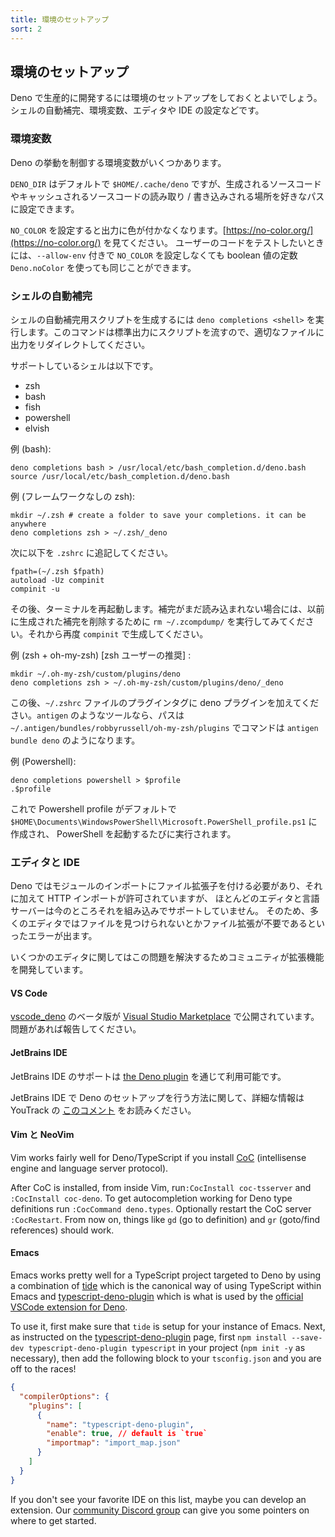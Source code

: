 ```yaml
---
title: 環境のセットアップ
sort: 2
---
```

<!-- L1..1
## Set up your environment
-->

## 環境のセットアップ

<!-- L3..5
To productively get going with Deno you should set up your environment. This
means setting up shell autocomplete, environmental variables and your editor or
IDE of choice.
-->

Deno で生産的に開発するには環境のセットアップをしておくとよいでしょう。シェルの自動補完、環境変数、エディタや IDE の設定などです。

<!-- L7..7
### Environmental variables
-->

### 環境変数

<!-- L9..9
There are several env vars that control how Deno behaves:
-->

Deno の挙動を制御する環境変数がいくつかあります。

<!-- L11..12
`DENO_DIR` defaults to `$HOME/.cache/deno` but can be set to any path to control
where generated and cached source code is written and read to.
-->

`DENO_DIR` はデフォルトで `$HOME/.cache/deno` ですが、生成されるソースコードやキャッシュされるソースコードの読み取り / 書き込みされる場所を好きなパスに設定できます。

<!-- L14..16
`NO_COLOR` will turn off color output if set. See https://no-color.org/. User
code can test if `NO_COLOR` was set without having `--allow-env` by using the
boolean constant `Deno.noColor`.
-->

`NO_COLOR` を設定すると出力に色が付かなくなります。[https://no-color.org/](https://no-color.org/) を見てください。
ユーザーのコードをテストしたいときには、`--allow-env` 付きで `NO_COLOR` を設定しなくても boolean 値の定数 `Deno.noColor` を使っても同じことができます。

<!-- L18..18
### Shell autocomplete
-->

### シェルの自動補完

<!-- L20..22
You can generate completion script for your shell using the
`deno completions <shell>` command. The command outputs to stdout so you should
redirect it to an appropriate file.
-->

シェルの自動補完用スクリプトを生成するには `deno completions <shell>` を実行します。このコマンドは標準出力にスクリプトを流すので、適切なファイルに出力をリダイレクトしてください。

<!-- L24..24
The supported shells are:
-->

サポートしているシェルは以下です。

<!-- L26..30
- zsh
- bash
- fish
- powershell
- elvish
-->

- zsh
- bash
- fish
- powershell
- elvish

<!-- L32..32
Example (bash):
-->

例 (bash):

<!-- L34..37
```shell
deno completions bash > /usr/local/etc/bash_completion.d/deno.bash
source /usr/local/etc/bash_completion.d/deno.bash
```
-->

```shell
deno completions bash > /usr/local/etc/bash_completion.d/deno.bash
source /usr/local/etc/bash_completion.d/deno.bash
```

<!-- L39..39
Example (zsh without framework):
-->

例 (フレームワークなしの zsh):

<!-- L41..44
```shell
mkdir ~/.zsh # create a folder to save your completions. it can be anywhere
deno completions zsh > ~/.zsh/_deno
```
-->

```shell
mkdir ~/.zsh # create a folder to save your completions. it can be anywhere
deno completions zsh > ~/.zsh/_deno
```

<!-- L46..46
then add this to your `.zshrc`
-->

次に以下を `.zshrc` に追記してください。

<!-- L48..52
```shell
fpath=(~/.zsh $fpath)
autoload -Uz compinit
compinit -u
```
-->

```shell
fpath=(~/.zsh $fpath)
autoload -Uz compinit
compinit -u
```

<!-- L54..56
and restart your terminal. note that if completions are still not loading, you
may need to run `rm ~/.zcompdump/` to remove previously generated completions
and then `compinit` to generate them again.
-->

その後、ターミナルを再起動します。補完がまだ読み込まれない場合には、以前に生成された補完を削除するために `rm ~/.zcompdump/` を実行してみてください。それから再度 `compinit` で生成してください。

<!-- L58..58
Example (zsh + oh-my-zsh) [recommended for zsh users] :
-->

例 (zsh + oh-my-zsh) [zsh ユーザーの推奨] :

<!-- L60..63
```shell
mkdir ~/.oh-my-zsh/custom/plugins/deno
deno completions zsh > ~/.oh-my-zsh/custom/plugins/deno/_deno
```
-->

```shell
mkdir ~/.oh-my-zsh/custom/plugins/deno
deno completions zsh > ~/.oh-my-zsh/custom/plugins/deno/_deno
```

<!-- L65..67
After this add deno plugin under plugins tag in `~/.zshrc` file. for tools like
`antigen` path will be `~/.antigen/bundles/robbyrussell/oh-my-zsh/plugins` and
command will be `antigen bundle deno` and so on.
-->

この後、`~/.zshrc` ファイルのプラグインタグに deno プラグインを加えてください。`antigen` のようなツールなら、パスは `~/.antigen/bundles/robbyrussell/oh-my-zsh/plugins`
でコマンドは `antigen bundle deno` のようになります。

<!-- L69..69
Example (Powershell):
-->

例 (Powershell):

<!-- L71..74
```shel
deno completions powershell > $profile
.$profile
```
-->

```shel
deno completions powershell > $profile
.$profile
```

<!-- L76..78
This will be create a Powershell profile at
`$HOME\Documents\WindowsPowerShell\Microsoft.PowerShell_profile.ps1` by default,
and it will be run whenever you launch the PowerShell.
-->

これで Powershell profile がデフォルトで `$HOME\Documents\WindowsPowerShell\Microsoft.PowerShell_profile.ps1` に作成され、
PowerShell を起動するたびに実行されます。

<!-- L80..80
### Editors and IDEs
-->

### エディタと IDE

<!-- L82..85
Because Deno requires the use of file extensions for module imports and allows
http imports, and most editors and language servers do not natively support this
at the moment, many editors will throw errors about being unable to find files
or imports having unnecessary file extensions.
-->

Deno ではモジュールのインポートにファイル拡張子を付ける必要があり、それに加えて HTTP インポートが許可されていますが、
ほとんどのエディタと言語サーバーは今のところそれを組み込みでサポートしていません。
そのため、多くのエディタではファイルを見つけられないとかファイル拡張が不要であるといったエラーが出ます。

<!-- L87..87
The community has developed extensions for some editors to solve these issues:
-->

いくつかのエディタに関してはこの問題を解決するためコミュニティが拡張機能を開発しています。

<!-- L89..89
#### VS Code
-->

#### VS Code

<!-- L91..94
The beta version of [vscode_deno](https://github.com/denoland/vscode_deno) is
published on the
[Visual Studio Marketplace](https://marketplace.visualstudio.com/items?itemName=denoland.vscode-deno).
Please report any issues.
-->

[vscode_deno](https://github.com/denoland/vscode_deno) のベータ版が
[Visual Studio Marketplace](https://marketplace.visualstudio.com/items?itemName=denoland.vscode-deno)
で公開されています。問題があれば報告してください。

<!-- L96..96
#### JetBrains IDEs
-->

#### JetBrains IDE

<!-- L98..99
Support for JetBrains IDEs is available through
[the Deno plugin](https://plugins.jetbrains.com/plugin/14382-deno).
-->

JetBrains IDE のサポートは
[the Deno plugin](https://plugins.jetbrains.com/plugin/14382-deno)
を通じて利用可能です。

<!-- L101..103
For more information on how to set-up your JetBrains IDE for Deno, read
[this comment](https://youtrack.jetbrains.com/issue/WEB-41607#focus=streamItem-27-4160152.0-0)
on YouTrack.
-->

JetBrains IDE で Deno のセットアップを行う方法に関して、詳細な情報は YouTrack の
[このコメント](https://youtrack.jetbrains.com/issue/WEB-41607#focus=streamItem-27-4160152.0-0)
をお読みください。

<!-- L105..105
#### Vim and NeoVim
-->

#### Vim と NeoVim

<!-- L107..109
Vim works fairly well for Deno/TypeScript if you install
[CoC](https://github.com/neoclide/coc.nvim) (intellisense engine and language
server protocol).
-->

Vim works fairly well for Deno/TypeScript if you install
[CoC](https://github.com/neoclide/coc.nvim) (intellisense engine and language
server protocol).

<!-- L111..115
After CoC is installed, from inside Vim, run`:CocInstall coc-tsserver` and
`:CocInstall coc-deno`. To get autocompletion working for Deno type definitions
run `:CocCommand deno.types`. Optionally restart the CoC server `:CocRestart`.
From now on, things like `gd` (go to definition) and `gr` (goto/find references)
should work.
-->

After CoC is installed, from inside Vim, run`:CocInstall coc-tsserver` and
`:CocInstall coc-deno`. To get autocompletion working for Deno type definitions
run `:CocCommand deno.types`. Optionally restart the CoC server `:CocRestart`.
From now on, things like `gd` (go to definition) and `gr` (goto/find references)
should work.

<!-- L117..117
#### Emacs
-->

#### Emacs

<!-- L119..124
Emacs works pretty well for a TypeScript project targeted to Deno by using a
combination of [tide](https://github.com/ananthakumaran/tide) which is the
canonical way of using TypeScript within Emacs and
[typescript-deno-plugin](https://github.com/justjavac/typescript-deno-plugin)
which is what is used by the
[official VSCode extension for Deno](https://github.com/denoland/vscode_deno).
-->

Emacs works pretty well for a TypeScript project targeted to Deno by using a
combination of [tide](https://github.com/ananthakumaran/tide) which is the
canonical way of using TypeScript within Emacs and
[typescript-deno-plugin](https://github.com/justjavac/typescript-deno-plugin)
which is what is used by the
[official VSCode extension for Deno](https://github.com/denoland/vscode_deno).

<!-- L126..131
To use it, first make sure that `tide` is setup for your instance of Emacs.
Next, as instructed on the
[typescript-deno-plugin](https://github.com/justjavac/typescript-deno-plugin)
page, first `npm install --save-dev typescript-deno-plugin typescript` in your
project (`npm init -y` as necessary), then add the following block to your
`tsconfig.json` and you are off to the races!
-->

To use it, first make sure that `tide` is setup for your instance of Emacs.
Next, as instructed on the
[typescript-deno-plugin](https://github.com/justjavac/typescript-deno-plugin)
page, first `npm install --save-dev typescript-deno-plugin typescript` in your
project (`npm init -y` as necessary), then add the following block to your
`tsconfig.json` and you are off to the races!

<!-- L133..145
```json
{
  "compilerOptions": {
    "plugins": [
      {
        "name": "typescript-deno-plugin",
        "enable": true, // default is `true`
        "importmap": "import_map.json"
      }
    ]
  }
}
```
-->

```json
{
  "compilerOptions": {
    "plugins": [
      {
        "name": "typescript-deno-plugin",
        "enable": true, // default is `true`
        "importmap": "import_map.json"
      }
    ]
  }
}
```

<!-- L147..149
If you don't see your favorite IDE on this list, maybe you can develop an
extension. Our [community Discord group](https://discord.gg/deno) can give you
some pointers on where to get started.
-->

If you don't see your favorite IDE on this list, maybe you can develop an
extension. Our [community Discord group](https://discord.gg/deno) can give you
some pointers on where to get started.
